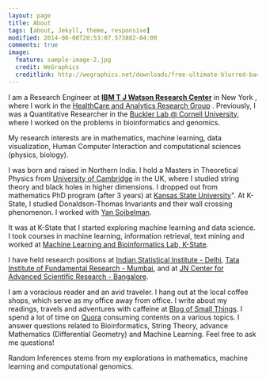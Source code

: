 ```yaml
---
layout: page
title: About
tags: [about, Jekyll, theme, responsive]
modified: 2014-08-08T20:53:07.573882-04:00
comments: true
image:
  feature: sample-image-2.jpg
  credit: WeGraphics
  creditlink: http://wegraphics.net/downloads/free-ultimate-blurred-background-pack/
---
```

I am a Research Engineer at [**IBM T J Watson Research Center**](http://www.research.ibm.com) in New York , where I work in the [HealthCare and Analytics Research Group](http://www.research.ibm.com/healthcare/) . Previously, I was a Quantitative Researcher in the [Buckler Lab @ Cornell University](http://www.maizegenetics.net), where I worked on the problems in bioinformatics and genomics.

My research interests are in mathematics, machine learning, data visualization, Human Computer Interaction and computational sciences (physics, biology).

I was born and raised in Northern India. I hold a Masters in Theoretical Physics from [University of Cambridge](https://www.cam.ac.uk) in the UK, where I studied string theory and black holes in higher dimensions. I dropped out from mathematics PhD program (after 3 years) at [Kansas State University](https://www.ksu.edu)". At K-State, I studied Donaldson-Thomas Invariants and their wall crossing phenomenon. I worked with [Yan Soibelman](http://www.math.ksu.edu/~soibel/).

It was at K-State that I started exploring machine learning and data science. I took courses in machine learning, information retrieval, text mining and worked at [Machine Learning and Bioinformatics Lab, K-State](http://people.cis.ksu.edu/~dcaragea/mlb/doku.php).

I have held research positions at [Indian Statistical Institute - Delhi](http://www.isid.ac.in/), [Tata Institute of Fundamental Research - Mumbai](http://www.theory.tifr.res.in), and at [JN Center for Advanced Scientific Research - Bangalore](http://www.jncasr.ac.in).

I am a voracious reader and an avid traveler. I hang out at the local coffee shops, which serve as my office away from office. I write about my readings, travels and adventures with caffeine at [Blog of Small Things](http://januverma.tumblr.com/).
I spend a lot of time on [Quora](https://www.quora.com/Janu-Verma-2) consuming contents on a various topics. I answer questions related to Bioinformatics, String Theory, advance Mathematics (Differential Geometry) and Machine Learning. Feel free to ask me questions!

Random Inferences stems from my explorations in mathematics, machine learning and computational genomics.